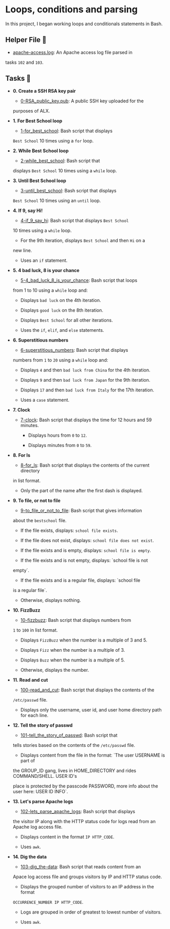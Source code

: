 # Loops, conditions and parsing



In this project, I began working loops and conditionals statements in Bash.



## Helper File :raised_hands:



* [apache-access.log](./apache-access.log): An Apache access log file parsed in

tasks `102` and `103`.



## Tasks :page_with_curl:



* **0. Create a SSH RSA key pair**

  * [0-RSA_public_key.pub](./0-RSA_public_key.pub): A public SSH key uploaded for the

  purposes of ALX.



* **1. For Best School loop**

  * [1-for_best_school](./1-for_best_school): Bash script that displays

  `Best School` 10 times using a `for` loop.



* **2. While Best School loop**

  * [2-while_best_school](./2-while_best_school): Bash script that

  displays `Best School` 10 times using a `while` loop.



* **3. Until Best School loop**

  * [3-until_best_school](./3-until_best_school): Bash script that displays

  `Best School` 10 times using an `until` loop.



* **4. If 9, say Hi!**

  * [4-if_9_say_hi](./4-if_9_say_hi): Bash script that displays `Best School`

  10 times using a `while` loop.

  * For the 9th iteration, displays `Best School` and then `Hi` on a

  new line.

  * Uses an `if` statement.



* **5. 4 bad luck, 8 is your chance**

  * [5-4_bad_luck_8_is_your_chance](./5-4_bad_luck_8_is_your_chance): Bash script that loops

  from 1 to 10 using a `while` loop and:

    * Displays `bad luck` on the 4th iteration.

    * Displays `good luck` on the 8th iteration.

    * Displays `Best School` for all other iterations.

  * Uses the `if`, `elif`, and `else` statements.



* **6. Superstitious numbers**

  * [6-superstitious_numbers](./6-superstitious_numbers): Bash script that displays

  numbers from `1` to `20` using a `while` loop and:

    * Displays `4` and then `bad luck from China` for the 4th iteration.

    * Displays `9` and then `bad luck from Japan` for the 9th iteration.

    * Displays `17` and then `bad luck from Italy` for the 17th iteration.

  * Uses a `case` statement.



* **7. Clock**

  * [7-clock](./7-clock): Bash script that displays the time for 12 hours and 59 minutes.

    * Displays hours from `0` to `12`.

    * Displays minutes from `0` to `59`.



* **8. For ls**

  * [8-for_ls](./8-for_ls): Bash script that displays the contents of the current directory

  in list format.

  * Only the part of the name after the first dash is displayed.



* **9. To file, or not to file**

  * [9-to_file_or_not_to_file](./9-to_file_or_not_to_file): Bash script that gives information

  about the `bestschool` file.

    * If the file exists, displays: `school file exists`.

    * If the file does not exist, displays: `school file does not exist`.

    * If the file exists and is empty, displays: `school file is empty`.

    * If the file exists and is not empty, displays: `school file is not

    empty`.

    * If the file exists and is a regular file, displays: `school file

    is a regular file`.

    * Otherwise, displays nothing.



* **10. FizzBuzz**

  * [10-fizzbuzz](./10-fizzbuzz): Bash script that displays numbers from

  `1` to `100` in list format.

  * Displays `FizzBuzz` when the number is a multiple of 3 and 5.

  * Displays `Fizz` when the number is a multiple of 3.

  * Displays `Buzz` when the number is a multiple of 5.

  * Otherwise, displays the number.



* **11. Read and cut**

  * [100-read_and_cut](./100-read_and_cut): Bash script that displays the contents of the

  `/etc/passwd` file.

  * Displays only the username, user id, and user home directory path for each line.



* **12. Tell the story of passwd**

  * [101-tell_the_story_of_passwd](./101-tell_the_story_of_passwd): Bash script that

  tells stories based on the contents of the `/etc/passwd` file.

  * Displays content from the file in the format: `The user USERNAME is part of

  the GROUP_ID gang, lives in HOME_DIRECTORY and rides COMMAND/SHELL. USER ID's

  place is protected by the passcode PASSWORD, more info about the user here: USER ID INFO`.



* **13. Let's parse Apache logs**

  * [102-lets_parse_apache_logs](./102-lets_parse_apache_logs): Bash script that displays

  the visitor IP along with the HTTP status code for logs read from an Apache log access file.

  * Displays content in the format `IP HTTP_CODE`.

  * Uses `awk`.



* **14. Dig the data**

  * [103-dig_the-data](./103-dig_the-data): Bash script that reads content from an

  Apace log access file and groups visitors by IP and HTTP status code.

  * Displays the grouped number of visitors to an IP address in the format

  `OCCURRENCE_NUMBER IP HTTP_CODE`.

  * Logs are grouped in order of greatest to lowest number of visitors.

  * Uses `awk`.

